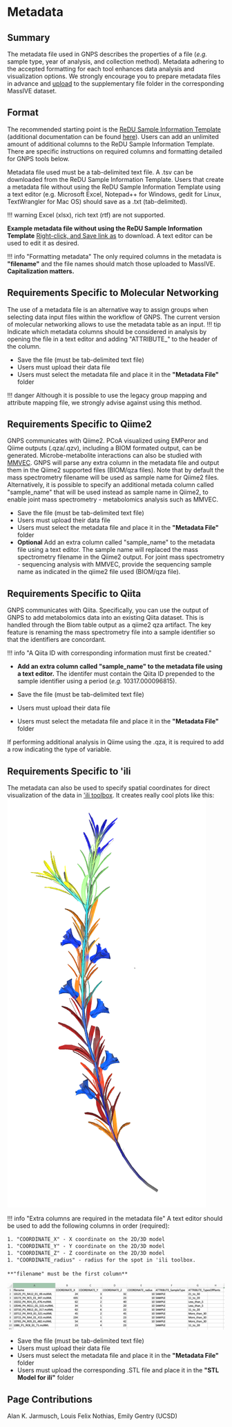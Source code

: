 # Metadata

## Summary
The metadata file used in GNPS describes the properties of a file (*e.g.* sample type, year of analysis, and collection method). Metadata adhering to the accepted formatting for each tool enhances data analysis and visualization options. We strongly encourage you to prepare metadata files in advance and [upload](https://mwang87.github.io/ReDU-MS2-Documentation/HowtoContribute/) to the supplementary file folder in the corresponding MassIVE dataset.

## Format
The recommended starting point is the [ReDU Sample Information Template](https://docs.google.com/spreadsheets/d/1v71bnUd8fiXX51zuZIUAvYETWmpwFQj-M3mu4CNsHBU/edit?usp=sharing) (additional documentation can be found [here](https://mwang87.github.io/ReDU-MS2-Documentation/HowtoContribute/)). Users can add an unlimited amount of additional columns to the ReDU Sample Information Template. There are specific instructions on required columns and formatting detailed for GNPS tools below.

Metadata file used must be a tab-delimited text file. A .tsv can be downloaded from the ReDU Sample Information Template. Users that create a metadata file without using the ReDU Sample Information Template using a text editor (e.g. Microsoft Excel, Notepad++ for Windows, gedit for Linux, TextWrangler for Mac OS) should save as a .txt (tab-delimited). 

!!! warning
    Excel (xlsx), rich text (rtf) are not supported.

**Example metadata file without using the ReDU Sample Information Template**
[Right-click, and Save link as](https://raw.githubusercontent.com/DorresteinLaboratory/GNPS-Trinity/master/GNPS-Trinity_template_files/metadata_GNPS_AMG_demo.txt) to download. A text editor can be used to edit it as desired. 

!!! info "Formatting metadata"
    The only required columns in the metadata is **"filename"** and the file names should match those uploaded to MassIVE. 		**Capitalization matters.**

## Requirements Specific to Molecular Networking
The use of a metadata file is an alternative way to assign groups when selecting data input files within the workflow of GNPS. The current version of molecular networking allows to use the metadata table as an input. 
!!! tip
    Indicate which metadata columns should be considered in analysis by opening the file in a text editor and adding             "ATTRIBUTE_" to the header of the column.
* Save the file (must be tab-delimited text file)
* Users must upload their data file
* Users must select the metadata file and place it in the **"Metadata File"** folder

!!! danger
    Although it is possible to use the legacy group mapping and attribute mapping file, we strongly advise against using 		this method.

## Requirements Specific to Qiime2
GNPS communicates with Qiime2. PCoA visualized using EMPeror and Qiime outputs (.qza/.qzv), including a BIOM formated output, can be generated. Microbe-metabolite interactions can also be studied with [MMVEC](https://www.nature.com/articles/s41592-019-0616-3). GNPS will parse any extra column in the metadata file and output them in the Qiime2 supported files (BIOM/qza files). Note that by default the mass spectrometry filename will be used as sample name for Qiime2 files. Alternatively, it is possible to specify an additional metada column called "sample_name" that will be used instead as sample name in Qiime2, to enable joint mass spectrometry - metabolomics analysis such as MMVEC.

* Save the file (must be tab-delimited text file)
* Users must upload their data file
* Users must select the metadata file and place it in the **"Metadata File"** folder
* **Optional** Add an extra column called "sample_name" to the metadata file using a text editor. The sample name will replaced the mass spectrometry filename in the Qiime2 output. For joint mass spectrometry - sequencing analysis with MMVEC, provide the sequencing sample name as indicated in the qiime2 file used (BIOM/qza file).

## Requirements Specific to Qiita
GNPS communicates with Qiita. Specifically, you can use the output of GNPS to add metabolomics data into an existing Qiita dataset. This is handled through the Biom table output as a qiime2 qza artifact. The key feature is renaming the mass spectrometry file into a sample identifier so that the identifiers are concordant. 

!!! info "A Qiita ID with corresponding information must first be created."

* **Add an extra column called "sample_name" to the metadata file using a text editor.** The identifer must contain the Qiita ID prepended to the sample identifier using a period (*e.g.* 10317.000096815).

* Save the file (must be tab-delimited text file)
* Users must upload their data file
* Users must select the metadata file and place it in the **"Metadata File"** folder

If performing additional analysis in Qiime using the .qza, it is required to add a row indicating the type of variable.

## Requirements Specific to 'ili
The metadata can also be used to specify spatial coordinates for direct visualization of the data in ['ili toolbox](https://ili.embl.de/). It creates really cool plots like this:
![ili_example](img/networking/ili_example.png)

!!! info "Extra columns are required in the metadata file" 
    A text editor should be used to add the following columns in order (required):

    1. "COORDINATE_X" - X coordinate on the 2D/3D model
    1. "COORDINATE_Y" - Y coordinate on the 2D/3D model
    1. "COORDINATE_Z" - Z coordinate on the 2D/3D model
    1. "COORDINATE_radius" - radius for the spot in 'ili toolbox.
    
    **"filename" must be the first column**
    
![ili](img/networking/ili-table.png)

* Save the file (must be tab-delimited text file)
* Users must upload their data file
* Users must select the metadata file and place it in the **"Metadata File"** folder
* Users must upload the corresponding .STL file and place it in the **"STL Model for ili"** folder

## Page Contributions
Alan K. Jarmusch, Louis Felix Nothias, Emily Gentry (UCSD)
